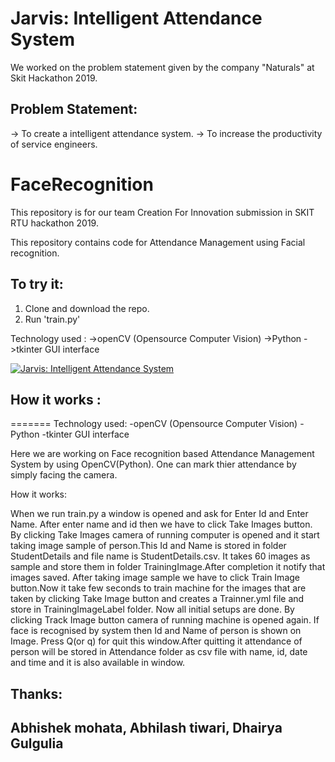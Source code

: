 
# Jarvis: Intelligent Attendance System

We worked on the problem statement given by the company "Naturals" at Skit Hackathon 2019.
## Problem Statement: 
 -> To create a intelligent attendance system.
 -> To increase the productivity of service engineers.

# FaceRecognition

This repository is for our team Creation For Innovation submission in SKIT RTU hackathon 2019.


This repository contains code for Attendance Management using Facial recognition.

## To try it:
  1. Clone and download the repo.
  2. Run 'train.py'


Technology used :
  ->openCV (Opensource Computer Vision)
  ->Python
  ->tkinter GUI interface

[![Jarvis: Intelligent Attendance System](https://github.com/abhilashk433/Attendance-system/blob/master/jarvisppt.png)](https://slides.com/abhilashkumar/deck-3#/ "Jarvis Slides")

## How it works :
=======
Technology used:
-openCV (Opensource Computer Vision)
-Python
-tkinter GUI interface

Here we are working on Face recognition based Attendance Management System by using OpenCV(Python). One can mark thier attendance by simply facing the camera. 

How it works:


When we run train.py a window is opened and ask for Enter Id and Enter Name. After enter name and id then we have to click Take Images button. By clicking Take Images camera of running computer is opened and it start taking image sample of person.This Id and Name is stored in folder StudentDetails and file name is StudentDetails.csv. It takes 60 images as sample and store them in folder TrainingImage.After completion it notify that images saved.
After taking image sample we have to click Train Image button.Now it take few seconds to train machine for the images that are taken by clicking Take Image button and creates a Trainner.yml file and store in TrainingImageLabel folder.
Now all initial setups are done. By clicking Track Image button camera of running machine is opened again. If face is recognised by system then Id and Name of person is shown on Image. Press Q(or q) for quit this window.After quitting it attendance of person will be stored in Attendance folder as csv file with name, id, date and time and it is also available in window.

## Thanks:
## Abhishek mohata, Abhilash tiwari, Dhairya Gulgulia
